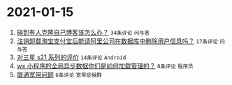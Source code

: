 # 2021-01-15

1. [碰到有人克隆自己博客该怎么办？](https://www.v2ex.com/t/745097) `34条评论` `问与答`
1. [注销卸载淘宝支付宝后能请阿里公司在数据库中删除用户信息吗？](https://www.v2ex.com/t/745092) `17条评论` `问与答`
1. [对三星 s21 系列的评价](https://www.v2ex.com/t/745099) `14条评论` `Android`
1. [wx 小程序的全局异步数据你们是如何加载管理的？](https://www.v2ex.com/t/745107) `8条评论` `程序员`
1. [联通宽带问题](https://www.v2ex.com/t/745100) `6条评论` `宽带症候群`
